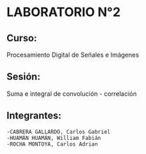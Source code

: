 # LABORATORIO N°2
## Curso:
Procesamiento Digital de Señales e Imágenes
## Sesión:
Suma e integral de convolución - correlación
## Integrantes:
    -CABRERA GALLARDO, Carlos Gabriel
    -HUAMÁN HUAMÁN, William Fabián
    -ROCHA MONTOYA, Carlos Adrian